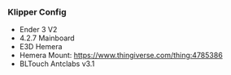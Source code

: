 ### Klipper Config

* Ender 3 V2
* 4.2.7 Mainboard
* E3D Hemera
* Hemera Mount: https://www.thingiverse.com/thing:4785386
* BLTouch Antclabs v3.1
